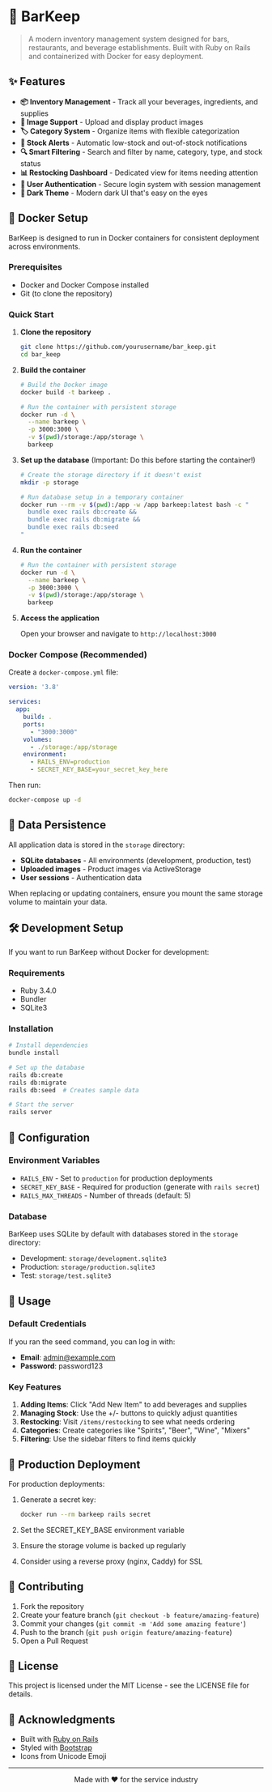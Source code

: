 # 🍻 BarKeep

> A modern inventory management system designed for bars, restaurants, and beverage establishments. Built with Ruby on Rails and containerized with Docker for easy deployment.

## ✨ Features

- **📦 Inventory Management** - Track all your beverages, ingredients, and supplies
- **📸 Image Support** - Upload and display product images
- **🏷️ Category System** - Organize items with flexible categorization
- **🚨 Stock Alerts** - Automatic low-stock and out-of-stock notifications
- **🔍 Smart Filtering** - Search and filter by name, category, type, and stock status
- **📊 Restocking Dashboard** - Dedicated view for items needing attention
- **🔐 User Authentication** - Secure login system with session management
- **🌙 Dark Theme** - Modern dark UI that's easy on the eyes

## 🐳 Docker Setup

BarKeep is designed to run in Docker containers for consistent deployment across environments.

### Prerequisites

- Docker and Docker Compose installed
- Git (to clone the repository)

### Quick Start

1. **Clone the repository**
   ```bash
   git clone https://github.com/yourusername/bar_keep.git
   cd bar_keep
   ```

2. **Build the container**
   ```bash
   # Build the Docker image
   docker build -t barkeep .

   # Run the container with persistent storage
   docker run -d \
     --name barkeep \
     -p 3000:3000 \
     -v $(pwd)/storage:/app/storage \
     barkeep
   ```

3. **Set up the database** (Important: Do this before starting the container!)
   ```bash
   # Create the storage directory if it doesn't exist
   mkdir -p storage

   # Run database setup in a temporary container
   docker run --rm -v $(pwd):/app -w /app barkeep:latest bash -c "
     bundle exec rails db:create &&
     bundle exec rails db:migrate &&
     bundle exec rails db:seed
   "
   ```

4. **Run the container**
   ```bash
   # Run the container with persistent storage
   docker run -d \
     --name barkeep \
     -p 3000:3000 \
     -v $(pwd)/storage:/app/storage \
     barkeep
   ```

5. **Access the application**

   Open your browser and navigate to `http://localhost:3000`

### Docker Compose (Recommended)

Create a `docker-compose.yml` file:

```yaml
version: '3.8'

services:
  app:
    build: .
    ports:
      - "3000:3000"
    volumes:
      - ./storage:/app/storage
    environment:
      - RAILS_ENV=production
      - SECRET_KEY_BASE=your_secret_key_here
```

Then run:
```bash
docker-compose up -d
```

## 📁 Data Persistence

All application data is stored in the `storage` directory:
- **SQLite databases** - All environments (development, production, test)
- **Uploaded images** - Product images via ActiveStorage
- **User sessions** - Authentication data

When replacing or updating containers, ensure you mount the same storage volume to maintain your data.

## 🛠️ Development Setup

If you want to run BarKeep without Docker for development:

### Requirements

- Ruby 3.4.0
- Bundler
- SQLite3

### Installation

```bash
# Install dependencies
bundle install

# Set up the database
rails db:create
rails db:migrate
rails db:seed  # Creates sample data

# Start the server
rails server
```

## 🔧 Configuration

### Environment Variables

- `RAILS_ENV` - Set to `production` for production deployments
- `SECRET_KEY_BASE` - Required for production (generate with `rails secret`)
- `RAILS_MAX_THREADS` - Number of threads (default: 5)

### Database

BarKeep uses SQLite by default with databases stored in the `storage` directory:
- Development: `storage/development.sqlite3`
- Production: `storage/production.sqlite3`
- Test: `storage/test.sqlite3`

## 📱 Usage

### Default Credentials

If you ran the seed command, you can log in with:
- **Email**: admin@example.com
- **Password**: password123

### Key Features

1. **Adding Items**: Click "Add New Item" to add beverages and supplies
2. **Managing Stock**: Use the +/- buttons to quickly adjust quantities
3. **Restocking**: Visit `/items/restocking` to see what needs ordering
4. **Categories**: Create categories like "Spirits", "Beer", "Wine", "Mixers"
5. **Filtering**: Use the sidebar filters to find items quickly

## 🚀 Production Deployment

For production deployments:

1. Generate a secret key:
   ```bash
   docker run --rm barkeep rails secret
   ```

2. Set the SECRET_KEY_BASE environment variable
3. Ensure the storage volume is backed up regularly
4. Consider using a reverse proxy (nginx, Caddy) for SSL

## 🤝 Contributing

1. Fork the repository
2. Create your feature branch (`git checkout -b feature/amazing-feature`)
3. Commit your changes (`git commit -m 'Add some amazing feature'`)
4. Push to the branch (`git push origin feature/amazing-feature`)
5. Open a Pull Request

## 📝 License

This project is licensed under the MIT License - see the LICENSE file for details.

## 🙏 Acknowledgments

- Built with [Ruby on Rails](https://rubyonrails.org/)
- Styled with [Bootstrap](https://getbootstrap.com/)
- Icons from Unicode Emoji

---

<p align="center">Made with ❤️ for the service industry</p>
